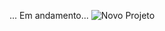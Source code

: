 ... Em andamento...
![Novo Projeto](https://user-images.githubusercontent.com/86731134/162001356-6f8dadd9-9c75-4dbe-add9-5f66a08f3264.jpg)
